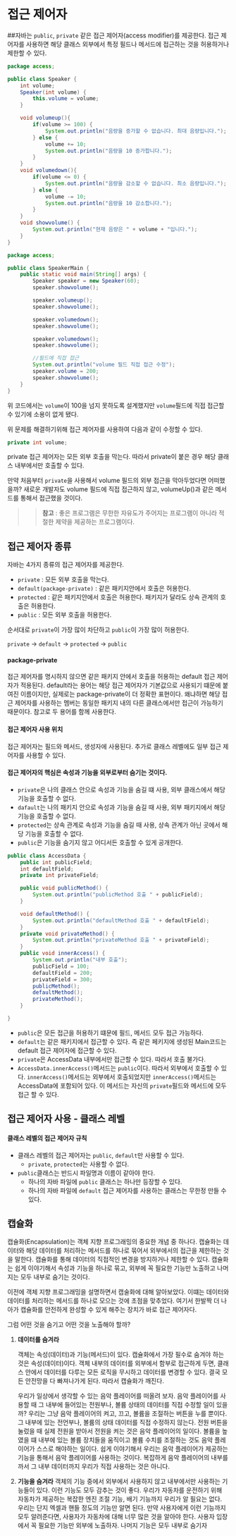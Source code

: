 # 접근 제어자

##자바는 `public`, `private` 같은 접근 제어자(access modifier)를 제공한다. 접근 제어자를 사용하면 해당 클래스 외부에서 특정 필드나 메서드에 접근하는 것을 허용하거나 제한할 수 있다.

```java
package access;

public class Speaker {
    int volume;
    Speaker(int volume) {
        this.volume = volume;
    }

    void volumeup(){
        if(volume >= 100) {
            System.out.println("음량을 증가할 수 없습니다. 최대 음량입니다.");
        } else {
            volume += 10;
            System.out.println("음량을 10 증가합니다.");
        }
    }
    void volumedown(){
        if(volume <= 0) {
            System.out.println("음량을 감소할 수 없습니다. 최소 음량입니다.");
        } else {
            volume -= 10;
            System.out.println("음량을 10 감소합니다.");
        }
    }
    void showvolume() {
        System.out.println("현재 음량은 " + volume + "입니다.");
    }
}
```

```java
package access;

public class SpeakerMain {
    public static void main(String[] args) {
        Speaker speaker = new Speaker(60);
        speaker.showvolume();

        speaker.volumeup();
        speaker.showvolume();

        speaker.volumedown();
        speaker.showvolume();

        speaker.volumedown();
        speaker.showvolume();

        //필드에 직접 접근
        System.out.println("volume 필드 직접 접근 수정");
        speaker.volume = 200;
        speaker.showvolume();
    }
}
```
위 코드에서는 `volume`이 100을 넘지 못하도록 설계했지만 `volume`필드에 직접 접근할수 있기에 소용이 없게 됐다.

위 문제를 해결하기위해 접근 제어자를 사용하여 다음과 같이 수정할 수 있다.

```java
private int volume;
```
private 접근 제어자는 모든 외부 호출을 막는다. 따라서 private이 붙은 경우 해당 클래스 내부에서만 호출할 수 있다.

만약 처음부터 `private`을 사용해서 volume 필드의 외부 접근을 막아두었다면 어떠했을까? 새로운 개발자도 volume 필드에 직접 접근하지 않고, volumeUp()과 같은 메서드를 통해서 접근했을 것이다.
>> **참고** : 좋은 프로그램은 무한한 자유도가 주어지는 프로그램이 아니라 적절한 제약을 제공하는 프로그램이다.

## 접근 제어자 종류
자바는 4가지 종류의 접근 제어자를 제공한다.

* `private` : 모든 외부 호출을 막는다.
* `default(package-private)` : 같은 패키지안에서 호출은 허용한다.
* `protected` : 같은 패키지안에서 호출은 허용한다. 패키지가 달라도 상속 관계의 호출은 허용한다.
* `public` : 모든 외부 호출을 허용한다.

순서대로 `private`이 가장 많이 차단하고 `public`이 가장 많이 허용한다.

`private` -> `default` -> `protected` -> `public`

#### package-private
접근 제어자를 명시하지 않으면 같은 패키지 안에서 호출을 허용하는 default 접근 제어자가 적용된다. default라는 용어는 해당 접근 제어자가 기본값으로 사용되기 떄문에 붙여진 이름이지만, 실제로는 package-private이 더 정확한 표현이다. 왜냐하면 해당
접근 제어자를 사용하는 멤버는 동일한 패키지 내의 다른 클래스에서만 접근이 가능하기 때문이다. 참고로 두 용어를 함께 사용한다.

#### 접근 제어자 사용 위치
접근 제어자는 필드와 메서드, 생성자에 사용된다.
추가로 클래스 레벨에도 일부 접근 제어자를 사용할 수 있다.

#### 접근 제어자의 핵심은 속성과 기능을 외부로부터 숨기는 것이다.
* `private`은 나의 클래스 안으로 속성과 기능을 숨길 떄 사용, 외부 클래스에서 해당 기능을 호출할 수 없다.
* `dafault`는 나의 패키지 안으로 속성과 기능을 숨길 때 사용, 외부 패키지에서 해당 기능을 호출할 수 없다.
* `protected`는 상속 관계로 속성과 기능을 숨길 때 사용, 상속 관계가 아닌 곳에서 해당 기능을 호출할 수 없다.
* `public`은 기능을 숨기지 않고 어디서든 호출할 수 있게 공개한다.

```java
public class AccessData {
    public int publicField;
    int defaultField;
    private int privateField;

    public void publicMethod() {
        System.out.println("publicMethod 호출 " + publicField);
    }

    void defaultMethod() {
        System.out.println("defaultMethod 호출 " + defaultField);
    }
    private void privateMethod() {
        System.out.println("privateMethod 호출 " + privateField);
    }
    public void innerAccess() {
        System.out.println("내부 호출");
        publicField = 100;
        defaultField = 200;
        privateField = 300;
        publicMethod();
        defaultMethod();
        privateMethod();
    }

}
```
* `public`은 모든 접근을 허용하기 떄문에 필드, 메서드 모두 접근 가능하다.
* `default`는 같은 패키지에서 접근할 수 있다. 즉 같은 페키지에 생성된 Main코드는 default 접근 제어자에 접근할 수 있다.
* `private`은 AccessData 내부에서만 접근할 수 있다. 따라서 호출 불가다.
* `AccessData.innerAccess()`메서드는 `public`이다. 따라서 외부에서 호출할 수 있다. `innerAccess()`메서드는 외부에서 호출되었지만 `innerAccess()`메서드는 AccessData에 포함되어 있다. 이 메서드는 자신의 `private`필드와 메서드에 모두 접근 할 수 있다.

## 접근 제어자 사용 - 클래스 레벨
#### 클래스 레벨의 접근 제어자 규칙
* 클래스 레벨의 접근 제어자는 `public`, `default`만 사용할 수 있다.
  * `private`, `protected`는 사용할 수 없다.
* `public`클래스는 반드시 파일명과 이름이 같아야 한다.
  * 하나의 자바 파일에 `public` 클래스는 하나만 등장할 수 있다.
  * 하나의 자바 파일에 `default` 접근 제어자를 사용하는 클래스는 무한정 만들 수 있다.

## 캡슐화
캡슐화(Encapsulation)는 객체 지향 프로그래밍의 중요한 개념 중 하나다. 캡슐화는 데이터와 해당 데이터를 처리하는 메서드를 하나로 묶어서 외부에서의 접근을 제한하는 것을 말한다. 
캡슐화를 통해 데이터의 직접적인 변경을 방지하거나 제한할 수 있다.
캡슐화는 쉽게 이야기해서 속성과 기능을 하나로 묶고, 외부에 꼭 필요한 기능만 노출하고 나머지는 모두 내부로 숨기는 것이다.

이전에 객체 지향 프로그래밍을 설명하면서 캡술화에 대해 알아보았다. 이떄는 데이터와 데이터를 처리하는 메서드를 하나로 모으는 것에 초점을 맞추었다. 
여기서 한발짝 더 나아가 캡슐화를 안전하게 완성할 수 있게 해주는 장치가 바로 접근 제어자다.

그럼 어떤 것을 숨기고 어떤 것을 노출해야 할까?

1. **데이터를 숨겨라**
  
   객체는 속성(데이터)과 기능(메서드)이 있다. 캡슐화에서 가장 필수로 숨겨야 하는 것은 속성(데이터)이다.
객체 내부의 데이터를 외부에서 함부로 접근하게 두면, 클래스 안에서 데이터를 다루는 모든 로직을 무시하고 데이터를 변경할 수 있다.
결국 모든 안전망을 다 빠져나가게 된다. 따라서 캡슐화가 깨진다.

   우리가 일상에서 생각할 수 있는 음악 플레이어를 떠올려 보자. 음악 플레이어를 사용할 때 그 내부에 들어있는 전원부나, 볼륨 상태의 데이터를 직접 수정할 일이 있을까? 우리는 
그냥 음악 플레이어의 켜고, 끄고, 볼륨을 조절하는 버튼을 누를 뿐이다. 그 내부에 있는 전언부나, 볼륨의 상태 데이터를 직접 수정하지 않는다. 전원 버튼을 눌렀을 때 실제 전원을 받아서 전원을 켜는 것은 음악 플레이어의 일이다.
볼륨을 높였을 떄 내부에 있는 볼륨 장치들을 움직이고 볼륨 수치를 조절하는 것도 음악 플레이어가 스스로 해야하는 일이다. 쉽게 이야기해서 우리는 음악 플레이어가 제공하는 기능을 통해서 음악 플레이어를 사용하는 것이다.
복잡하게 음악 플레이어의 내부를 까서 그 내부 데이터까지 우리가 직접 사용하는 것은 아니다.
2. **기능을 숨겨라**
   객체의 기능 중에서 외부에서 사용하지 않고 내부에서만 사용하는 기능들이 있다. 이런 기능도 모두 감추는 것이 좋다. 우리가 자동차를 운전하기 위해 자동차가 제공하는 복잡한 엔진 조절 기능, 배기 기능까지 우리가 알 필요는 없다.
우리는 단지 엑셀과 핸들 정도의 기능만 알면 된다.
만약 사용자에게 이런 기능까지 모두 알려준다면, 사용자가 자동차에 대해 너무 많은 것을 알아야 한다.
사용자 입장에서 꼭 필요한 기능만 외부에 노출하자. 나머지 기능은 모두 내부로 숨기자